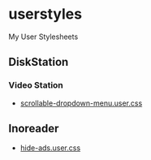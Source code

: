 # userstyles

My User Stylesheets

## DiskStation

### Video Station

- [scrollable-dropdown-menu.user.css](https://munierujp.github.io/userstyles/styles/disk-station/video-station/scrollable-dropdown-menu.user.css)

## Inoreader

- [hide-ads.user.css](https://munierujp.github.io/userstyles/styles/inoreader/hide-ads.user.css)
